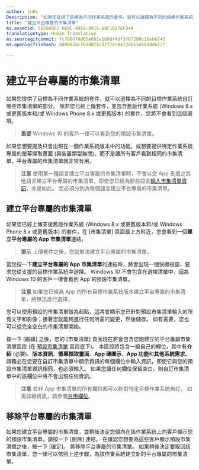 ```yaml
---
author: jnHs
Description: "如果您提供了目標為不同作業系統的套件，就可以選擇為不同的目標作業系統自訂哪些市集清單的部分。"
title: "建立平台專屬的市集清單"
ms.assetid: 5BE66BE2-669C-49E0-8915-60F1027EF94A
translationtype: Human Translation
ms.sourcegitcommit: fc7b0d7dd85e661e1688f4df3f67280c16eb6742
ms.openlocfilehash: 8d9b026cf09d076cd7f7dc8a72d611e68ddd61c7

---
```


# 建立平台專屬的市集清單


如果您提供了目標為不同作業系統的套件，就可以選擇為不同的目標作業系統自訂哪些市集清單的部分。 除非您已經上傳套件，並包含舊版作業系統 (Windows 8.x 或更舊版本和/或 Windows Phone 8.x 或更舊版本) 的套件，您將不會看到這個選項。

> **重要** Windows 10 的客戶一律可以看到您的預設市集清單。

如果您想要提及只會出現在一個作業系統版本中的功能，或想要提供特定作業系統專屬的螢幕擷取畫面 (與裝置類型無關)，而不是讓所有客戶看到相同的市集清單，平台專屬的市集清單就非常有用。

> **注意** 使用某一種語言建立平台專屬的市集清單時，不會以您 App 支援之其他語言建立平台專屬的市集清單，即使您已經為那些語言[輸入市集清單資訊](create-app-store-listings.md)，亦是如此。 您必須分別為每個語言建立平台專屬的市集清單。

## 建立平台專屬的市集清單

如果您已經上傳支援舊版作業系統 (Windows 8.x 或更舊版本和/或 Windows Phone 8.x 或更舊版本) 的套件，在 [市集清單] 頁面最上方附近，您會看到一個**建立平台專屬的 App 市集清單**連結。

> **提示** 上傳套件之後，您就無法建立平台專屬的市集清單。

當您按一下**建立平台專屬的 App 市集清單**的連結時，將會出現一個快顯視窗，要求您從支援的目標作業系統中選擇。 Windows 10 不會包含在選擇清單中，因為 Windows 10 的客戶一律會看到 App 的預設市集清單。

> **注意** 如果您已經為 App 的所有目標作業系統版本建立平台專屬的市集清單，將無法進行選擇。

您可以使用預設的市集清單做為起點，這將會顯示您已針對預設市集清單輸入的所有文字和影像；接著您就能夠進行任何所需的變更，然後儲存。 如有需要，您也可以從完全空白的市集清單開始。

按一下 [繼續] 之後，您的 [市集清單] 頁面現在將會包含您剛建立的平台專屬市集清單區段 (在 [預設市集清單](create-app-store-listings.md#default-store-listing-fields) 區段底下)。 本區段將包含一組自己的欄位，其中有**介紹** (必要)、**版本資訊**、**螢幕擷取畫面**、**App 磚圖示**、**App 功能**和**其他系統需求**。 請務必在您要在自訂市集清單中顯示資訊的每個欄位中輸入資訊，即使它與您的預設市集清單資訊相同，也必須輸入。 如果您讓任何欄位保留空白，則自訂市集清單中的該欄位中將不會出現任何資訊。

> **注意** 並非 App 市集清單的所有欄位都可以針對特定目標作業系統自訂。 如需詳細資訊，請參閱[共用欄位](create-app-store-listings.md#shared-fields)。

## 移除平台專屬的市集清單

如果您建立平台專屬的市集清單，並稍後決定您傾向在該作業系統上向客戶顯示您的預設市集清單，請按一下 [刪除] 連結。 在確認您想要為這些客戶顯示預設市集清單之後，按一下 [確定]。 將移除平台專屬的市集清單。 如果稍後決定要取回該市集清單，您一律可以依照上述步驟，為該作業系統建立新的平台專屬的市集清單。

 

 







<!--HONumber=Aug16_HO5-->


